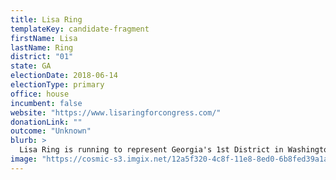 ```yaml
---
title: Lisa Ring
templateKey: candidate-fragment
firstName: Lisa
lastName: Ring
district: "01"
state: GA
electionDate: 2018-06-14
electionType: primary
office: house
incumbent: false
website: "https://www.lisaringforcongress.com/"
donationLink: ""
outcome: "Unknown"
blurb: >
  Lisa Ring is running to represent Georgia's 1st District in Washington D.C. As a mother of four, a military spouse, a military mom, and a former corrections officer, she is the new face of politics. She is running on a progressive platform that includes a universal, Medicare-for-all health care system; raising the minimum wage to $15 / hour; combating climate change and protecting our environment; and making public colleges and trade schools tuition-free all without taking a dime of corporate PAC or lobbyist money.
image: "https://cosmic-s3.imgix.net/12a5f320-4c8f-11e8-8ed0-6b8fed39a1a0-JD_Site_LisaRing_1000x600_042618.jpg"
---
```

